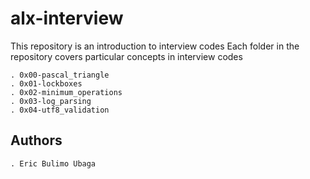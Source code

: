 # alx-interview

This repository is an introduction to interview codes
Each folder in the repository covers particular concepts in interview codes

    . 0x00-pascal_triangle
    . 0x01-lockboxes
    . 0x02-minimum_operations
    . 0x03-log_parsing
    . 0x04-utf8_validation

## Authors

	. Eric Bulimo Ubaga

